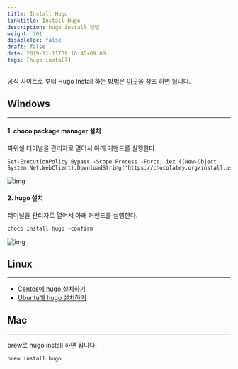 ```yaml
---
title: Install Hugo
linktitle: Install Hugo
description: hugo install 방법
weight: 701
disableToc: false
draft: false
date: 2019-11-11T09:16:45+09:00
tags: [hugo install]
---
```


공식 사이트로 부터 Hugo Install 하는 방법은 [이곳](https://gohugo.io/getting-started/installing/)을 참조 하면 됩니다.

## Windows
---
#### 1. choco package manager 설치

파워쉘 터미널을 관리자로 열어서 아래 커맨드를 실행한다.
```
Set-ExecutionPolicy Bypass -Scope Process -Force; iex ((New-Object System.Net.WebClient).DownloadString('https://chocolatey.org/install.ps1'))
```

![img](/documents/images/hugoinstall1_win.jpg)

#### 2. hugo 설치

터미널을 관리자로 열어서 아래 커맨드를 실행한다.
```
choco install hugo -confirm
```

![img](/documents/images/hugoinstall2_win.jpg)

## Linux
---
- [Centos에 hugo 설치하기](https://alanbarber.com/post/install-hugo-on-centos-with-cpanel/)   
- [Ubuntu에 hugo 설치하기](https://hostadvice.com/how-to/how-to-install-hugo-on-ubuntu-18-04/)

## Mac
---
brew로 hugo install 하면 됩니다.
```
brew install hugo
```